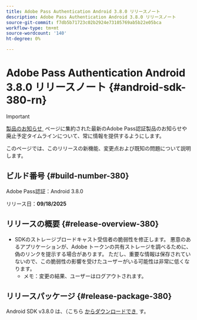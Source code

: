 ```yaml
---
title: Adobe Pass Authentication Android 3.8.0 リリースノート
description: Adobe Pass Authentication Android 3.8.0 リリースノート
source-git-commit: f7db5b71723c02b2924e73105769ab5b22e05bca
workflow-type: tm+mt
source-wordcount: '140'
ht-degree: 0%

---
```


# Adobe Pass Authentication Android 3.8.0 リリースノート {#android-sdk-380-rn}

>[!IMPORTANT]
>
> [&#x200B; 製品のお知らせ &#x200B;](/help/authentication/product-announcements.md) ページに集約された最新のAdobe Pass認証製品のお知らせや廃止予定タイムラインについて、常に情報を提供するようにします。

このページでは、このリリースの新機能、変更点および既知の問題について説明します。

## ビルド番号 {#build-number-380}

Adobe Pass認証：Android 3.8.0

リリース日：**09/18/2025**

## リリースの概要 {#release-overview-380}

* SDKのストレージブロードキャスト受信者の脆弱性を修正します。 悪意のあるアプリケーションが、Adobe トークンの共有ストレージを調べるために、偽のリンクを提示する場合があります。
ただし、重要な情報は保存されていないので、この脆弱性の影響を受けたユーザーがいる可能性は非常に低くなります。
   * メモ：変更の結果、ユーザーはログアウトされます。

## リリースパッケージ {#release-package-380}

Android SDK v3.8.0 は、（こちら [&#x200B; からダウンロードでき &#x200B;](https://tve.zendesk.com/hc/en-us/articles/204963219-Android-Native-AccessEnabler-Library) す。
